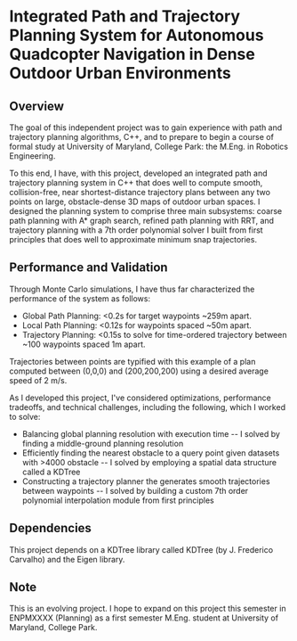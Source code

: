 # Integrated Path and Trajectory Planning System for Autonomous Quadcopter Navigation in Dense Outdoor Urban Environments

## Overview
The goal of this independent project was to gain experience with path and trajectory planning algorithms, C++, and to prepare to begin a course of formal study at University of Maryland, College Park: the M.Eng. in Robotics Engineering. 

To this end, I have, with this project, developed an integrated path and trajectory planning system in C++ that does well to compute smooth, collision-free, near shortest-distance trajectory plans between any two points on large, obstacle-dense 3D maps of outdoor urban spaces. I designed the planning system to comprise three main subsystems: coarse path planning with A* graph search, refined path planning with RRT, and trajectory planning with a 7th order polynomial solver I built from first principles that does well to approximate minimum snap trajectories. 

## Performance and Validation
Through Monte Carlo simulations, I have thus far characterized the performance of the system as follows: 
- Global Path Planning: <0.2s for target waypoints ~259m apart.
- Local Path Planning: <0.12s for waypoints spaced ~50m apart. 
- Trajectory Planning: <0.15s to solve for time-ordered trajectory between ~100 waypoints spaced 1m apart.

Trajectories between points are typified with this example of a plan computed between (0,0,0) and (200,200,200) using a desired average speed of 2 m/s. 

As I developed this project, I've considered optimizations, performance tradeoffs, and technical challenges, including the following, which I worked to solve: 
- Balancing global planning resolution with execution time -- I solved by finding a middle-ground planning resolution
- Efficiently finding the nearest obstacle to a query point given datasets with >4000 obstacle -- I solved by employing a spatial data structure called a KDTree
- Constructing a trajectory planner the generates smooth trajectories between waypoints -- I solved by building a custom 7th order polynomial interpolation module from first principles

## Dependencies 
This project depends on a KDTree library called KDTree (by J. Frederico Carvalho) and the Eigen library. 

## Note 
This is an evolving project. I hope to expand on this project this semester in ENPMXXXX (Planning) as a first semester M.Eng. student at University of Maryland, College Park. 
